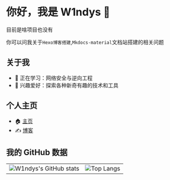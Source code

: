 # 你好，我是 W1ndys 👋

目前是啥项目也没有

你可以问我关于`Hexo博客搭建`,`Mkdocs-material`文档站搭建的相关问题

## 关于我

- 🌱 正在学习：网络安全与逆向工程
- 🎯 兴趣爱好：探索各种新奇有趣的技术和工具

## 个人主页

- 🏠 [主页](https://w1ndys.top/)
- ✍️ [博客](https://blog.w1ndys.top/)

## 我的 GitHub 数据

<table>
  <tr>
    <td><img src="https://github-readme-stats.vercel.app/api?username=W1ndys" alt="W1ndys's GitHub stats" /></td>
    <td><img src="https://github-readme-stats.vercel.app/api/top-langs/?username=W1ndys" alt="Top Langs" /></td>
  </tr>
</table>
